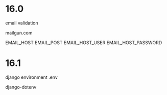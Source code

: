 # 16.0
email validation

mailgun.com

EMAIL_HOST
EMAIL_POST
EMAIL_HOST_USER
EMAIL_HOST_PASSWORD

# 16.1
django environment
.env


django-dotenv